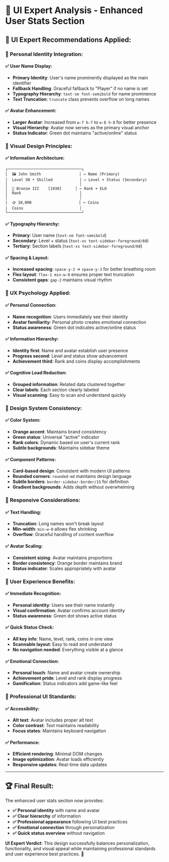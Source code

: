 # 🎨 UI Expert Analysis - Enhanced User Stats Section

## 🎯 **UI Expert Recommendations Applied:**

### 👤 **Personal Identity Integration:**

#### **✅ User Name Display:**
- **Primary Identity**: User's name prominently displayed as the main identifier
- **Fallback Handling**: Graceful fallback to "Player" if no name is set
- **Typography Hierarchy**: `text-sm font-semibold` for name prominence
- **Text Truncation**: `truncate` class prevents overflow on long names

#### **✅ Avatar Enhancement:**
- **Larger Avatar**: Increased from `w-7 h-7` to `w-8 h-8` for better presence
- **Visual Hierarchy**: Avatar now serves as the primary visual anchor
- **Status Indicator**: Green dot maintains "active/online" status

### 🎨 **Visual Design Principles:**

#### **✅ Information Architecture:**
```
┌─────────────────────────────────┐
│  🖼️ John Smith                 │ ← Name (Primary)
│  Level 50 • Skilled            │ ← Level + Status (Secondary)
│                                │
│  🥉 Bronze III    [1930]      │ ← Rank + ELO
│  Rank                          │
│                                │
│  🪙 10,000                     │ ← Coins
│  Coins                         │
└─────────────────────────────────┘
```

#### **✅ Typography Hierarchy:**
- **Primary**: User name (`text-sm font-semibold`)
- **Secondary**: Level + status (`text-xs text-sidebar-foreground/60`)
- **Tertiary**: Section labels (`text-xs text-sidebar-foreground/60`)

#### **✅ Spacing & Layout:**
- **Increased spacing**: `space-y-2` → `space-y-3` for better breathing room
- **Flex layout**: `flex-1 min-w-0` ensures proper text truncation
- **Consistent gaps**: `gap-2` maintains visual rhythm

### 🧠 **UX Psychology Applied:**

#### **✅ Personal Connection:**
- **Name recognition**: Users immediately see their identity
- **Avatar familiarity**: Personal photo creates emotional connection
- **Status awareness**: Green dot indicates active/online status

#### **✅ Information Hierarchy:**
- **Identity first**: Name and avatar establish user presence
- **Progress second**: Level and status show advancement
- **Achievement third**: Rank and coins display accomplishments

#### **✅ Cognitive Load Reduction:**
- **Grouped information**: Related data clustered together
- **Clear labels**: Each section clearly labeled
- **Visual scanning**: Easy to scan and understand quickly

### 🎯 **Design System Consistency:**

#### **✅ Color System:**
- **Orange accent**: Maintains brand consistency
- **Green status**: Universal "active" indicator
- **Rank colors**: Dynamic based on user's current rank
- **Subtle backgrounds**: Maintains sidebar theme

#### **✅ Component Patterns:**
- **Card-based design**: Consistent with modern UI patterns
- **Rounded corners**: `rounded-md` maintains design language
- **Subtle borders**: `border-sidebar-border/15` for definition
- **Gradient backgrounds**: Adds depth without overwhelming

### 📱 **Responsive Considerations:**

#### **✅ Text Handling:**
- **Truncation**: Long names won't break layout
- **Min-width**: `min-w-0` allows flex shrinking
- **Overflow**: Graceful handling of content overflow

#### **✅ Avatar Scaling:**
- **Consistent sizing**: Avatar maintains proportions
- **Border consistency**: Orange border maintains brand
- **Status indicator**: Scales appropriately with avatar

### 🚀 **User Experience Benefits:**

#### **✅ Immediate Recognition:**
- **Personal identity**: Users see their name instantly
- **Visual confirmation**: Avatar confirms account identity
- **Status awareness**: Green dot shows active status

#### **✅ Quick Status Check:**
- **All key info**: Name, level, rank, coins in one view
- **Scannable layout**: Easy to read and understand
- **No navigation needed**: Everything visible at a glance

#### **✅ Emotional Connection:**
- **Personal touch**: Name and avatar create ownership
- **Achievement pride**: Level and rank display progress
- **Gamification**: Status indicators add game-like feel

### 🎨 **Professional UI Standards:**

#### **✅ Accessibility:**
- **Alt text**: Avatar includes proper alt text
- **Color contrast**: Text maintains readability
- **Focus states**: Maintains keyboard navigation

#### **✅ Performance:**
- **Efficient rendering**: Minimal DOM changes
- **Image optimization**: Avatar loads efficiently
- **Responsive updates**: Real-time data updates

---

## 🏆 **Final Result:**

The enhanced user stats section now provides:
- **✅ Personal identity** with name and avatar
- **✅ Clear hierarchy** of information
- **✅ Professional appearance** following UI best practices
- **✅ Emotional connection** through personalization
- **✅ Quick status overview** without navigation

**UI Expert Verdict**: This design successfully balances personalization, functionality, and visual appeal while maintaining professional standards and user experience best practices. 🎉
